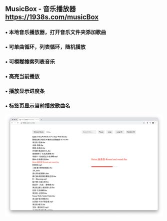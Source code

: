## MusicBox - 音乐播放器 https://1938s.com/musicBox

### • 本地音乐播放器，打开音乐文件夹添加歌曲

### • 可单曲循环，列表循环，随机播放
### • 可模糊搜索列表音乐
### • 高亮当前播放
### • 播放显示进度条
### • 标签页显示当前播放歌曲名

![preview](./preview.png)
